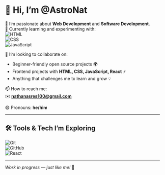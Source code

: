 # 👋 Hi, I’m @AstroNat  

👀 I’m passionate about **Web Development** and **Software Development**.  
🌱 Currently learning and experimenting with:  
![HTML](https://img.shields.io/badge/HTML-black?style=for-the-badge&logo=html5&logoColor=red)  
![CSS](https://img.shields.io/badge/CSS-black?style=for-the-badge&logo=css3&logoColor=blue)  
![JavaScript](https://img.shields.io/badge/JavaScript-black?style=for-the-badge&logo=javascript&logoColor=yellow)  

💞️ I’m looking to collaborate on:  
- Beginner-friendly open source projects 🌍  
- Frontend projects with **HTML, CSS, JavaScript, React** ⚡  
- Anything that challenges me to learn and grow 💡  

📫 How to reach me:  
✉️ **nathanasres100@gmail.com**  

😄 Pronouns: **he/him**    

---

## 🛠️ Tools & Tech I’m Exploring
![Git](https://img.shields.io/badge/Git-black?style=for-the-badge&logo=git&logoColor=orange)  
![GitHub](https://img.shields.io/badge/GitHub-black?style=for-the-badge&logo=github&logoColor=white)  
![React](https://img.shields.io/badge/React-black?style=for-the-badge&logo=react&logoColor=61DAFB)  

---

*Work in progress — just like me!* 🚀
<!---
AstroNat/AstroNat is a ✨ special ✨ repository because its `README.md` (this file) appears on your GitHub profile.
You can click the Preview link to take a look at your changes.
--->

